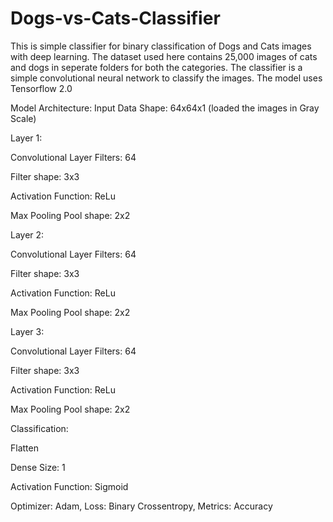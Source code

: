 # Dogs-vs-Cats-Classifier
This is simple classifier for binary classification of Dogs and Cats images with deep learning.
The dataset used here contains 25,000 images of cats and dogs in seperate folders for both the categories.
The classifier is a simple convolutional neural network to classify the images.
The model uses Tensorflow 2.0

Model Architecture:
Input Data Shape: 64x64x1 (loaded the images in Gray Scale)

Layer 1:

Convolutional Layer Filters: 64  

Filter shape: 3x3

Activation Function: ReLu

Max Pooling Pool shape: 2x2

Layer 2:

Convolutional Layer Filters: 64 

Filter shape: 3x3

Activation Function: ReLu

Max Pooling Pool shape: 2x2

Layer 3:

Convolutional Layer Filters: 64 

Filter shape: 3x3

Activation Function: ReLu

Max Pooling Pool shape: 2x2

Classification:

Flatten

Dense Size: 1

Activation Function: Sigmoid

Optimizer: Adam,
Loss: Binary Crossentropy,
Metrics: Accuracy
